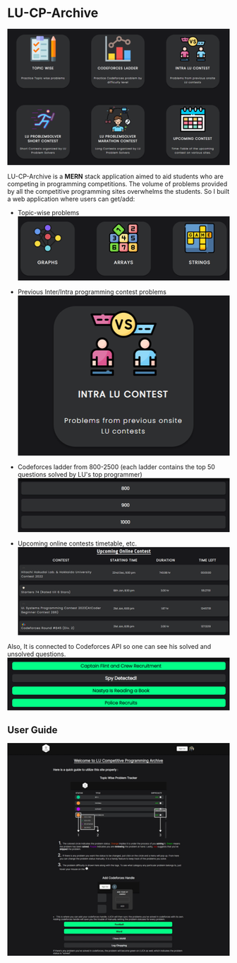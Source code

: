 # LU-CP-Archive

!["dashboard"](./public/images/readme/dashboard.png)

LU-CP-Archive is a **MERN** stack application aimed to aid students who are competing in programming competitions. The volume of problems provided by all the competitive programming sites overwhelms the students. So I built a web application where users can get/add:

-   Topic-wise problems
    !["topic-wise"](./public/images/readme/topic%20wise.png)

-   Previous Inter/Intra programming contest problems
    !["intra-contest"](./public/images/readme/intra-lu-contest.png)

-   Codeforces ladder from 800-2500 (each ladder contains the top 50 questions solved by LU's top programmer)
    !["cf-ladder"](./public/images/readme/cf-ladder.png)

-   Upcoming online contests timetable, etc.
    !["time-table"](./public/images/readme/upcoming-contest.png)

Also, It is connected to Codeforces API so one can see his solved and unsolved questions.
!["cf-api"](./public/images/readme/cf-problems.png)

## User Guide

!["user-guide"](./public/images/readme/user-guide.jpeg)
